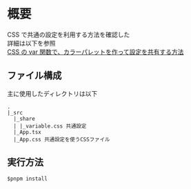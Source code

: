 # 概要

CSS で共通の設定を利用する方法を確認した  
詳細は以下を参照  
[CSS の var 関数で、カラーパレットを作って設定を共有する方法](https://tech-blog.etolog.jp/archives/134)

## ファイル構成

主に使用したディレクトリは以下

```
.
|_src
  |_share
  | |_variable.css 共通設定
  |_App.tsx
  |_App.css 共通設定を使うCSSファイル
```

## 実行方法

```
$pnpm install
```
